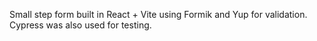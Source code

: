 Small step form built in React + Vite using Formik and Yup for validation. Cypress was also used for testing.
